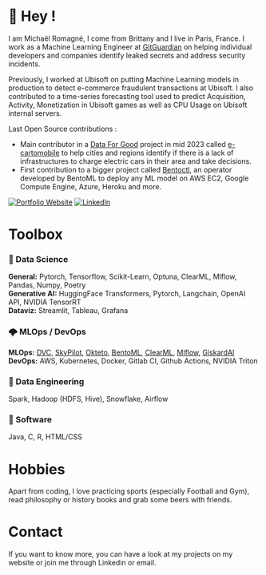 # 👋 Hey !

I am Michaël Romagné, I come from Brittany and I live in Paris, France. I work as a Machine Learning Engineer at [GitGuardian](https://www.gitguardian.com/) on helping individual developers and companies identify leaked secrets and address security incidents.


Previously, I worked at Ubisoft on putting Machine Learning models in production to detect e-commerce fraudulent transactions at Ubisoft. I also contributed to a time-series forecasting tool used to predict Acquisition, Activity, Monetization in Ubisoft games as well as CPU Usage on Ubisoft internal servers.

Last Open Source contributions :
- Main contributor in a [Data For Good](https://dataforgood.fr/) project in mid 2023 called [e-cartomobile](https://github.com/dataforgoodfr/batch11_e_cartomobile) to help cities and regions identify if there is a lack of infrastructures to charge electric cars in their area and take decisions.  
- First contribution to a bigger project called [Bentoctl](https://github.com/bentoml/bentoctl/pull/214), an operator developed by BentoML to deploy any ML model on AWS EC2, Google Compute Engine, Azure, Heroku and more.

<a href="https://michaelromagne.github.io/" target="_blank"><img alt="Portfolio Website" src="https://img.shields.io/badge/Portfolio%20Website-%2312100E.svg?&style=for-the-badge&logoColor=blue" /></a>
<a href="https://www.linkedin.com/in/michael-romagne/" target="_blank"><img alt="LinkedIn" src="https://img.shields.io/badge/linkedin-%230077B5.svg?&style=for-the-badge&logo=linkedin&logoColor=white" /></a>

# Toolbox

### 🧠 Data Science

**General:** Pytorch, Tensorflow, Scikit-Learn, Optuna, ClearML, Mlflow, Pandas, Numpy, Poetry  
**Generative AI:** HuggingFace Transformers, Pytorch, Langchain, OpenAI API, NVIDIA TensorRT  
**Dataviz:** Streamlit, Tableau, Grafana

### 🌩️ MLOps / DevOps  

**MLOps:** [DVC](https://github.com/iterative/dvc), [SkyPilot](https://github.com/skypilot-org/skypilot), [Okteto](https://github.com/okteto/okteto), [BentoML](https://github.com/bentoml/BentoML), [ClearML](https://github.com/allegroai/clearml), [Mlflow](https://github.com/mlflow/mlflow), [GiskardAI](https://github.com/Giskard-AI/giskard)  
**DevOps:** AWS, Kubernetes, Docker, Gitlab CI, Github Actions, NVIDIA Triton

### 🌠 Data Engineering

Spark, Hadoop (HDFS, Hive), Snowflake, Airflow

### 🗻 Software

Java, C, R, HTML/CSS


# Hobbies

Apart from coding, I love practicing sports (especially Football and Gym), read philosophy or history books and grab some beers with friends.

# Contact

If you want to know more, you can have a look at my projects on my website or join me through Linkedin or email.
